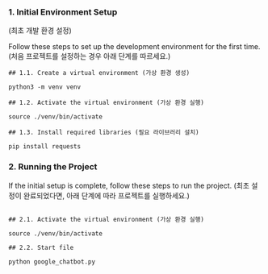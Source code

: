 ### 1. Initial Environment Setup

(최초 개발 환경 설정)

Follow these steps to set up the development environment for the first time.
(처음 프로젝트를 설정하는 경우 아래 단계를 따르세요.)

```
## 1.1. Create a virtual environment (가상 환경 생성)

python3 -m venv venv

## 1.2. Activate the virtual environment (가상 환경 실행)

source ./venv/bin/activate

## 1.3. Install required libraries (필요 라이브러리 설치)

pip install requests
```

### 2. Running the Project

If the initial setup is complete, follow these steps to run the project.
(최초 설정이 완료되었다면, 아래 단계에 따라 프로젝트를 실행하세요.)

```

## 2.1. Activate the virtual environment (가상 환경 실행)

source ./venv/bin/activate

## 2.2. Start file

python google_chatbot.py

```
